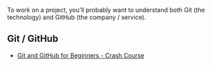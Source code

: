 
To work on a project, you'll probably want to understand both Git (the technology) and GitHub (the company / service). 

## Git / GitHub

- [Git and GitHub for Beginners - Crash Course](https://www.youtube.com/watch?v=RGOj5yH7evk)